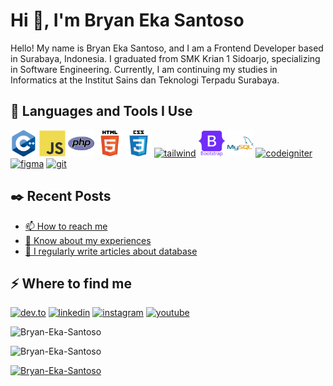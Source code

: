 <h1>Hi 👋, I'm Bryan Eka Santoso</h1>
<p>Hello! My name is Bryan Eka Santoso, and I am a Frontend Developer based in Surabaya, Indonesia. I graduated from SMK Krian 1 Sidoarjo, specializing in Software Engineering. Currently, I am continuing my studies in Informatics at the Institut Sains dan Teknologi Terpadu Surabaya.</p>
<h2>🚀 Languages and Tools I Use</h2>
  
<p>
    <a target="_blank" href="https://raw.githubusercontent.com/devicons/devicon/master/icons/cplusplus/cplusplus-original.svg" style="display: inline-block;"><img src="https://raw.githubusercontent.com/devicons/devicon/master/icons/cplusplus/cplusplus-original.svg" alt="cplusplus" width="42" height="42" /></a>
    <a target="_blank" href="https://raw.githubusercontent.com/devicons/devicon/master/icons/javascript/javascript-original.svg" style="display: inline-block;"><img src="https://raw.githubusercontent.com/devicons/devicon/master/icons/javascript/javascript-original.svg" alt="javascript" width="42" height="42" /></a>
    <a target="_blank" href="https://raw.githubusercontent.com/devicons/devicon/master/icons/php/php-original.svg" style="display: inline-block;"><img src="https://raw.githubusercontent.com/devicons/devicon/master/icons/php/php-original.svg" alt="php" width="42" height="42" /></a>
    <a target="_blank" href="https://raw.githubusercontent.com/devicons/devicon/master/icons/html5/html5-original-wordmark.svg" style="display: inline-block;"><img src="https://raw.githubusercontent.com/devicons/devicon/master/icons/html5/html5-original-wordmark.svg" alt="html5" width="42" height="42" /></a>
    <a target="_blank" href="https://raw.githubusercontent.com/devicons/devicon/master/icons/css3/css3-original-wordmark.svg" style="display: inline-block;"><img src="https://raw.githubusercontent.com/devicons/devicon/master/icons/css3/css3-original-wordmark.svg" alt="css3" width="42" height="42" /></a>
    <a target="_blank" href="https://www.vectorlogo.zone/logos/tailwindcss/tailwindcss-icon.svg" style="display: inline-block;"><img src="https://www.vectorlogo.zone/logos/tailwindcss/tailwindcss-icon.svg" alt="tailwind" width="42" height="42" /></a>
    <a target="_blank" href="https://raw.githubusercontent.com/devicons/devicon/master/icons/bootstrap/bootstrap-plain-wordmark.svg" style="display: inline-block;"><img src="https://raw.githubusercontent.com/devicons/devicon/master/icons/bootstrap/bootstrap-plain-wordmark.svg" alt="bootstrap" width="42" height="42" /></a>
    <a target="_blank" href="https://raw.githubusercontent.com/devicons/devicon/master/icons/mysql/mysql-original-wordmark.svg" style="display: inline-block;"><img src="https://raw.githubusercontent.com/devicons/devicon/master/icons/mysql/mysql-original-wordmark.svg" alt="mysql" width="42" height="42" /></a>
    <a target="_blank" href="https://cdn.worldvectorlogo.com/logos/codeigniter.svg" style="display: inline-block;"><img src="https://cdn.worldvectorlogo.com/logos/codeigniter.svg" alt="codeigniter" width="42" height="42" /></a>
    <a target="_blank" href="https://www.vectorlogo.zone/logos/figma/figma-icon.svg" style="display: inline-block;"><img src="https://www.vectorlogo.zone/logos/figma/figma-icon.svg" alt="figma" width="42" height="42" /></a>
    <a target="_blank" href="https://www.vectorlogo.zone/logos/git-scm/git-scm-icon.svg" style="display: inline-block;"><img src="https://www.vectorlogo.zone/logos/git-scm/git-scm-icon.svg" alt="git" width="42" height="42" /></a>
</p>
  
<h2>✒️ Recent Posts</h2>
<ul>
    <li><a target="_blank" href="https://mail.google.com/mail/u/0/?view=cm&tf=1&fs=1&to=bryanekasantoso@gmail.com">📫 How to reach me</a></li>
    <li><a target="_blank" href="https://bryan-eka-santoso.github.io/portfolio-css24/experience.html">📄 Know about my experiences</a></li>
    <li><a target="_blank" href="https://portofolio-bryan.blogspot.com/">📝 I regularly write articles about database</a></li>
</ul>
<h2>⚡️ Where to find me</h2>
<p><a target="_blank" href="https://dev.to/bryan-eka-santoso" style="display: inline-block;"><img src="https://img.shields.io/badge/dev-to?style=for-the-badge&logo=dev-to&logoColor=white&color=black" alt="dev.to" /></a>
<a target="_blank" href="https://www.linkedin.com/in/bryan-eka-santoso-8a6579338" style="display: inline-block;"><img src="https://img.shields.io/badge/linkedin-logo?style=for-the-badge&logo=linkedin&logoColor=white&color=%230a77b6" alt="linkedin" /></a>
<a target="_blank" href="https://www.instagram.com/_bryan_eka_/" style="display: inline-block;"><img src="https://img.shields.io/badge/instagram-logo?style=for-the-badge&logo=instagram&logoColor=white&color=%23F35369" alt="instagram" /></a>
<a target="_blank" href="https://www.youtube.com/@bryanekasantoso6678" style="display: inline-block;"><img src="https://img.shields.io/badge/youtube-logo?style=for-the-badge&logo=youtube&logoColor=white&color=%23cc0000" alt="youtube" /></a></p>
<p>
    <img src="https://github-readme-stats.vercel.app/api/top-langs?username=Bryan-Eka-Santoso&show_icons=true&locale=en&layout=compact" alt="Bryan-Eka-Santoso" />
</p>
<p>
  <img src="https://github-readme-stats.vercel.app/api?username=Bryan-Eka-Santoso&show_icons=true&locale=en" alt="Bryan-Eka-Santoso" />
  <!-- <p><img align="center" src="https://github-readme-streak-stats.herokuapp.com/?user=Bryan-Eka-Santoso" alt="Bryan-Eka-Santoso" /></p> -->
</p>
<p>
  <a href="https://github.com/ryo-ma/github-profile-trophy"><img src="https://github-profile-trophy.vercel.app/?username=Bryan-Eka-Santoso" alt="Bryan-Eka-Santoso" /></a>
</p>
